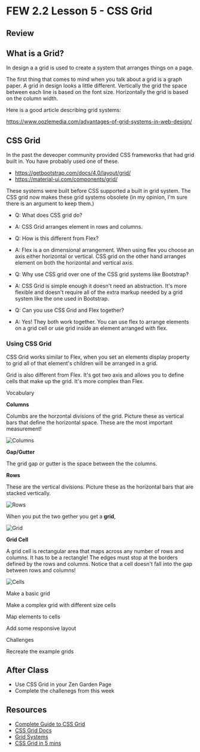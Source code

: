 # FEW 2.2 Lesson 5 - CSS Grid

## Review 



## What is a Grid? 

In design a a grid is used to create a system that arranges things on a page.

The first thing that comes to mind when you talk about a grid is a graph paper. A grid in design looks a little different. Vertically the grid the space between each line is based on the font size. Horizontally the grid is based on the column width. 

Here is a good article describing grid systems: 

https://www.oozlemedia.com/advantages-of-grid-systems-in-web-design/

## CSS Grid 

In the past the deveoper community provided CSS frameworks that had grid built in. You have probably used one of these. 

- https://getbootstrap.com/docs/4.0/layout/grid/
- https://material-ui.com/components/grid/

These systems were built before CSS supported a built in grid system. The CSS grid now makes these grid systems obsolete (in my opinion, I'm sure there is an argument to keep them.)

- Q: What does CSS grid do? 
- A: CSS Grid arranges element in rows and columns.

- Q: How is this different from Flex? 
- A: Flex is a on dimensional arrangement. When using flex you choose an axis either horizontal or vertical. CSS grid on the other hand arranges element on both the horizontal and vertical axis. 

- Q: Why use CSS grid over one of the CSS grid systems like Bootstrap?
- A: CSS Grid is simple enough it doesn't need an abstraction. It's more flexible and doesn't require all of the extra markup needed by a grid system like the one used in Bootstrap. 

- Q: Can you use CSS Grid and Flex together? 
- A: Yes! They both work together. You can use flex to arrange elements on a grid cell or use grid inside an element arranged with flex. 

### Using CSS Grid

CSS Grid works similar to Flex, when you set an elements display property to grid all of that element's children will be arranged in a grid. 

Grid is also different from Flex. It's got two axis and allows you to define cells that make up the grid. It's more complex than Flex. 

Vocabulary

**Columns**

Columbs are the horzontal divisions of the grid. Picture these as vertical bars that define the horizontal space. These are the most important measurement! 

![Columns](./images/01-columns.png)

**Gap/Gutter**

The grid gap or gutter is the space between the the columns. 

**Rows**

These are the vertical divisions. Picture these as the horizontal bars that are stacked vertically. 

![Rows](./images/02-rows.png)

When you put the two gether you get a **grid**,

![Grid](./images/03-grids.png)

**Grid Cell**

A grid cell is rectangular area that maps across any number of rows and columns. It has to be a rectangle! The edges must stop at the borders defined by the rows and columns. Notice that a cell doesn't fall into the gap between rows and columns! 

![Cells](./images/04-cells.png)









Make a basic grid 


Make a complex grid with different size cells 

Map elements to cells

Add some responsive layout



Challenges 

Recreate the example grids















## After Class 

- Use CSS Grid in your Zen Garden Page
- Complete the challenegs from this week

## Resources 

- [Complete Guide to CSS Grid](https://css-tricks.com/snippets/css/complete-guide-grid/)
- [CSS Grid Docs](https://developer.mozilla.org/en-US/docs/Web/CSS/CSS_Grid_Layout)
- [Grid Systems](https://www.designsystems.com/space-grids-and-layouts/)
- [CSS Grid in 5 mins](https://www.freecodecamp.org/news/learn-css-grid-in-5-minutes-f582e87b1228/)